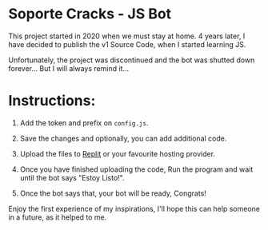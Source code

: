 # Soporte Cracks - JS Bot

This project started in 2020 when we must stay at home. 4 years later, I have decided to publish the v1 Source Code, when I started learning JS.

Unfortunately, the project was discontinued and the bot was shutted down forever... But I will always remind it...



# Instructions:
1. Add the token and prefix on ``config.js``.

2. Save the changes and optionally, you can add additional code.

3. Upload the files to [Replit](https://replit.com) or your favourite hosting provider.

4. Once you have finished uploading the code, Run the program and wait until the bot says "Estoy Listo!".

5. Once the bot says that, your bot will be ready, Congrats!


Enjoy the first experience of my inspirations, I'll hope this can help someone in a future, as it helped to me.
